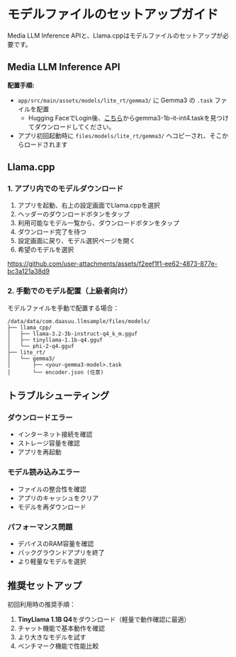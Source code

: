 # モデルファイルのセットアップガイド

Media LLM Inference APIと、Llama.cppはモデルファイルのセットアップが必要です。

## Media LLM Inference API
**配置手順:**
- `app/src/main/assets/models/lite_rt/gemma3/` に Gemma3 の `.task` ファイルを配置
  - Hugging FaceでLogin後、[こちら](https://huggingface.co/litert-community/Gemma3-1B-IT/tree/main)からgemma3-1b-it-int4.taskを見つけてダウンロードしてください。
- アプリ初回起動時に `files/models/lite_rt/gemma3/` へコピーされ、そこからロードされます

## Llama.cpp
### 1. アプリ内でのモデルダウンロード

1. アプリを起動、右上の設定画面でLlama.cppを選択
2. ヘッダーのダウンロードボタンをタップ
3. 利用可能なモデル一覧から、ダウンロードボタンをタップ
4. ダウンロード完了を待つ
5. 設定画面に戻り、モデル選択ページを開く
6. 希望のモデルを選択


https://github.com/user-attachments/assets/f2eef1f1-ee62-4873-877e-bc3a121a38d9




### 2. 手動でのモデル配置（上級者向け）

モデルファイルを手動で配置する場合：

```
/data/data/com.daasuu.llmsample/files/models/
├── llama_cpp/
│   ├── llama-3.2-3b-instruct-q4_k_m.gguf
│   ├── tinyllama-1.1b-q4.gguf
│   └── phi-2-q4.gguf
├── lite_rt/
│   └── gemma3/
│       ├── <your-gemma3-model>.task
│       └── encoder.json (任意)
```





## トラブルシューティング

### ダウンロードエラー
- インターネット接続を確認
- ストレージ容量を確認
- アプリを再起動

### モデル読み込みエラー
- ファイルの整合性を確認
- アプリのキャッシュをクリア
- モデルを再ダウンロード

### パフォーマンス問題
- デバイスのRAM容量を確認
- バックグラウンドアプリを終了
- より軽量なモデルを選択

## 推奨セットアップ

初回利用時の推奨手順：

1. **TinyLlama 1.1B Q4**をダウンロード（軽量で動作確認に最適）
2. チャット機能で基本動作を確認
3. より大きなモデルを試す
4. ベンチマーク機能で性能比較
